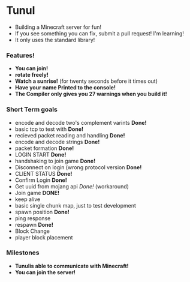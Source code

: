 # Tunul
 - Building a Minecraft server for fun!
 - If you see something you can fix, submit a pull request! I'm learning!
 - It only uses the standard library!

### Features!
 - **You can join!**
 - **rotate freely!**
 - **Watch a sunrise!** (for twenty seconds before it times out)
 - **Have your name Printed to the console!**
 - **The Compiler only gives you 27 warnings when you build it!**

### Short Term goals
 - encode and decode two's complement varints **Done!**
 - basic tcp to test with **Done!**
 - recieved packet reading and handling **Done!**
 - encode and decode strings **Done!**
 - packet formation **Done!**
 - LOGIN START **Done!**
 - handshaking to join game **Done!**
 - Disconnect on login (wrong protocol version **Done!**
 - CLIENT STATUS **Done!**
 - Confirm Login **Done!**
 - Get uuid from mojang api *Done!* (workaround) 
 - Join game **DONE!** 
 - keep alive
 - basic single chunk map, just to test development
 - spawn position **Done!**
 - ping response
 - respawn **Done!**
 - Block Change
 - player block placement

### Milestones
 - **Tunulis able to communicate with Minecraft!**
 - **You can join the server!**
